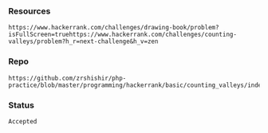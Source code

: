 ### Resources
    https://www.hackerrank.com/challenges/drawing-book/problem?isFullScreen=truehttps://www.hackerrank.com/challenges/counting-valleys/problem?h_r=next-challenge&h_v=zen

### Repo
    https://github.com/zrshishir/php-practice/blob/master/programming/hackerrank/basic/counting_valleys/index.php

### Status
    Accepted

